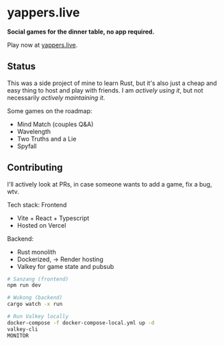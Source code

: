 # yappers.live
**Social games for the dinner table, no app required.**

Play now at [yappers.live](https://yappers.live).

## Status
This was a side project of mine to learn Rust, but it's also just a cheap and easy thing to host and play with friends.
I am *actively using it*, but not necessarily *actively maintaining it*.

Some games on the roadmap:
- Mind Match (couples Q&A)
- Wavelength
- Two Truths and a Lie
- Spyfall

## Contributing
I'll actively look at PRs, in case someone wants to add a game, fix a bug, wtv.

Tech stack:
Frontend
- Vite + React + Typescript
- Hosted on Vercel

Backend:
- Rust monolith
- Dockerized, -> Render hosting
- Valkey for game state and pubsub

```bash
# Sanzang (frontend)
npm run dev

# Wukong (backend)
cargo watch -x run

# Run Valkey locally
docker-compose -f docker-compose-local.yml up -d
valkey-cli
MONITOR
```
